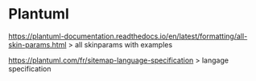 # Plantuml
https://plantuml-documentation.readthedocs.io/en/latest/formatting/all-skin-params.html
	> all skinparams with examples

https://plantuml.com/fr/sitemap-language-specification
	> langage specification
